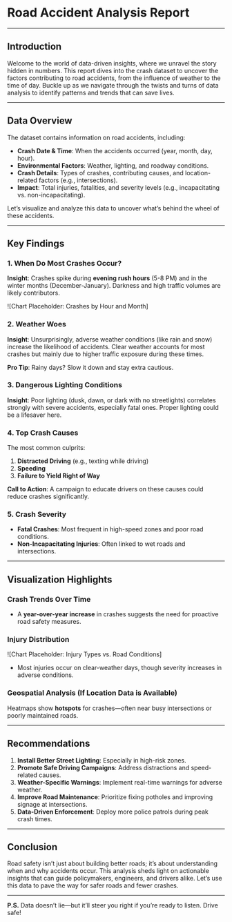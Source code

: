 # Road Accident Analysis Report

---

## **Introduction**
Welcome to the world of data-driven insights, where we unravel the story hidden in numbers. This report dives into the crash dataset to uncover the factors contributing to road accidents, from the influence of weather to the time of day. Buckle up as we navigate through the twists and turns of data analysis to identify patterns and trends that can save lives.

---

## **Data Overview**
The dataset contains information on road accidents, including:
- **Crash Date & Time**: When the accidents occurred (year, month, day, hour).
- **Environmental Factors**: Weather, lighting, and roadway conditions.
- **Crash Details**: Types of crashes, contributing causes, and location-related factors (e.g., intersections).
- **Impact**: Total injuries, fatalities, and severity levels (e.g., incapacitating vs. non-incapacitating).

Let’s visualize and analyze this data to uncover what’s behind the wheel of these accidents.

---

## **Key Findings**

### **1. When Do Most Crashes Occur?**
**Insight**: Crashes spike during **evening rush hours** (5-8 PM) and in the winter months (December-January). Darkness and high traffic volumes are likely contributors.

![Chart Placeholder: Crashes by Hour and Month]

### **2. Weather Woes**
**Insight**: Unsurprisingly, adverse weather conditions (like rain and snow) increase the likelihood of accidents. Clear weather accounts for most crashes but mainly due to higher traffic exposure during these times.

**Pro Tip**: Rainy days? Slow it down and stay extra cautious.

### **3. Dangerous Lighting Conditions**
**Insight**: Poor lighting (dusk, dawn, or dark with no streetlights) correlates strongly with severe accidents, especially fatal ones. Proper lighting could be a lifesaver here.

### **4. Top Crash Causes**
The most common culprits:
1. **Distracted Driving** (e.g., texting while driving)
2. **Speeding**
3. **Failure to Yield Right of Way**

**Call to Action**: A campaign to educate drivers on these causes could reduce crashes significantly.

### **5. Crash Severity**
- **Fatal Crashes**: Most frequent in high-speed zones and poor road conditions.
- **Non-Incapacitating Injuries**: Often linked to wet roads and intersections.

---

## **Visualization Highlights**

### **Crash Trends Over Time**
- A **year-over-year increase** in crashes suggests the need for proactive road safety measures.

### **Injury Distribution**
![Chart Placeholder: Injury Types vs. Road Conditions]
- Most injuries occur on clear-weather days, though severity increases in adverse conditions.

### **Geospatial Analysis (If Location Data is Available)**
Heatmaps show **hotspots** for crashes—often near busy intersections or poorly maintained roads.

---

## **Recommendations**
1. **Install Better Street Lighting**: Especially in high-risk zones.
2. **Promote Safe Driving Campaigns**: Address distractions and speed-related causes.
3. **Weather-Specific Warnings**: Implement real-time warnings for adverse weather.
4. **Improve Road Maintenance**: Prioritize fixing potholes and improving signage at intersections.
5. **Data-Driven Enforcement**: Deploy more police patrols during peak crash times.

---

## **Conclusion**
Road safety isn’t just about building better roads; it’s about understanding when and why accidents occur. This analysis sheds light on actionable insights that can guide policymakers, engineers, and drivers alike. Let’s use this data to pave the way for safer roads and fewer crashes.

---

**P.S.** Data doesn’t lie—but it’ll steer you right if you’re ready to listen. Drive safe!

